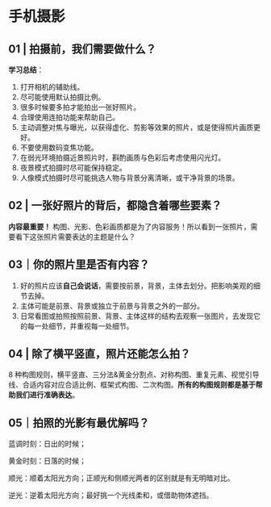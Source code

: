 # 手机摄影

## 01 | 拍摄前，我们需要做什么？

**学习总结**：

1. 打开相机的辅助线。
2.  尽可能使用默认拍摄比例。
3.  很多时候要多拍才能拍出一张好照片。
4.  合理使用连拍功能来帮助自己。
5.  主动调整对焦与曝光，以获得虚化、剪影等效果的照片，或是使得照片画质更好。
6.  不要使用数码变焦功能。
7.  在弱光环境拍摄近景照片时，斟酌画质与色彩后考虑使用闪光灯。
8.  夜景模式拍摄时尽可能保持稳定。
9.  人像模式拍摄时尽可能挑选人物与背景分离清晰，或干净背景的场景。

## 02 | 一张好照片的背后，都隐含着哪些要素？

**内容最重要！** 构图、光影、色彩画质都是为了内容服务！所以看到一张照片，需要看下这张照片需要表达的主题是什么？

## 03｜你的照片里是否有内容？

1. 好的照片应该**自己会说话**，需要按前景，背景，主体去划分。把影响美观的细节去掉。
2. 主体可能是前景、背景或独立于前景与背景之外的一部分。
3. 日常看图或拍照按照前景、背景、主体这样的结构去观察一张图片，去发现它的每一处细节，并重视每一处细节。

## 04 | 除了横平竖直，照片还能怎么拍？

8 种构图规则，横平竖直、三分法&黄金分割点、对称构图、重复元素、视觉引导线、合适内容对应合适比例、框架式构图、二次构图。**所有的构图规则都是基于帮助我们进行准确表达**。

## 05｜拍照的光影有最优解吗？

蓝调时刻：日出的时候；

黄金时刻：日落的时候；

顺光：顺着太阳光方向；正顺光和侧顺光两者的区别就是有无明暗对比。

逆光：逆着太阳光方向；最好挑一个光线柔和，或借助物体遮挡。
